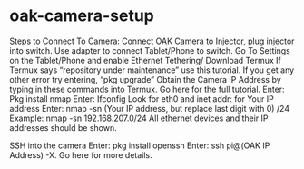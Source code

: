 # oak-camera-setup

Steps to Connect To Camera:
Connect OAK Camera to Injector, plug injector into switch. Use adapter to connect Tablet/Phone to switch.
Go To Settings on the Tablet/Phone and enable Ethernet Tethering/
Download Termux
If Termux says “repository under maintenance” use this tutorial.
If you get any other error try entering, “pkg upgrade”
Obtain the Camera IP Address by typing in these commands into Termux. 
Go here for the full tutorial.
Enter: Pkg install nmap
Enter: Ifconfig
Look for eth0 and inet addr: for Your IP address
Enter: nmap -sn (Your IP address, but replace last digit with 0) /24
Example: nmap -sn 192.168.207.0/24
All ethernet devices and their IP addresses should be shown.

SSH into the camera
Enter: pkg install openssh
Enter: ssh pi@(OAK IP Address) -X. 
Go here for more details.
